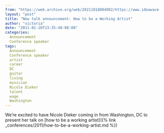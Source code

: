 ```yaml
---
from: "https://web.archive.org/web/20211018004902/https://www.ideawave.ca/new-talk-announcement-how-to-be-a-working-artist/"
layout: "post"
title: "New talk announcement: How to be a Working Artist"
author: "victoria"
date: "2011-01-20T23:35:40-08:00"
categories:
  Announcement
  Conference speaker
tags: 
  Announcement
  Conference speaker
  artist
  career
  DC
  guitar
  living
  musician
  Nicole Dieker
  talent
  wage
  Washington
---
```


We’re excited to have Nicole Dieker coming in from Washington, DC to present her talk on [how to be a working artist]({% link _conferences/2011/how-to-be-a-working-artist.md %})
